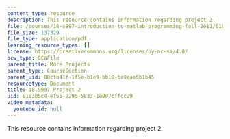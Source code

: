 ```yaml
---
content_type: resource
description: This resource contains information regarding project 2.
file: /courses/18-s997-introduction-to-matlab-programming-fall-2011/6183b5c4ef55229d58331e997cffcc29_MIT18_S997F11_Project_2.pdf
file_size: 137329
file_type: application/pdf
learning_resource_types: []
license: https://creativecommons.org/licenses/by-nc-sa/4.0/
ocw_type: OCWFile
parent_title: More Projects
parent_type: CourseSection
parent_uid: 08cfb41f-1f5e-b1e9-bb10-ba9eae5b1b45
resourcetype: Document
title: 18.S997 Project 2
uid: 6183b5c4-ef55-229d-5833-1e997cffcc29
video_metadata:
  youtube_id: null
---
```

This resource contains information regarding project 2.